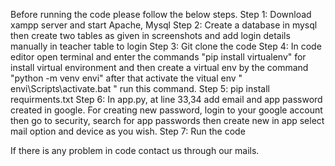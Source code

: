 Before running the code please follow the below steps.
Step 1: Download xampp server and start Apache, Mysql
Step 2: Create a database in mysql then create two tables as given in screenshots and add login details manually in teacher table to login
Step 3: Git clone the code
Step 4: In code editor open terminal and enter the commands "pip install virtualenv" for install virtual environment and then create a virtual env by the command "python -m venv envi" after that activate the vitual env  " envi\Scripts\activate.bat " run this command. 
Step 5: pip install requirments.txt
Step 6: In app.py, at line 33,34 add email and app password created in google. For creating new password, login to your google account then go to security, search for app passwords then create new in app select mail option and device as you wish.
Step 7: Run the code

If there is any problem in code contact us through our mails.